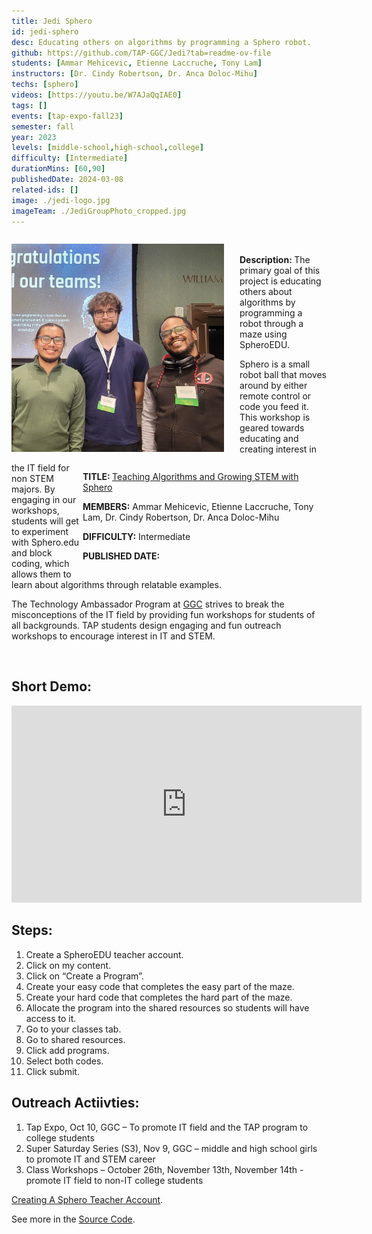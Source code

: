 ```yaml
---
title: Jedi Sphero
id: jedi-sphero
desc: Educating others on algorithms by programming a Sphero robot.
github: https://github.com/TAP-GGC/Jedi?tab=readme-ov-file
students: [Ammar Mehicevic, Etienne Laccruche, Tony Lam]
instructors: [Dr. Cindy Robertson, Dr. Anca Doloc-Mihu]
techs: [sphero]
videos: [https://youtu.be/W7AJaQqIAE0]
tags: []
events: [tap-expo-fall23]
semester: fall
year: 2023
levels: [middle-school,high-school,college] 
difficulty: [Intermediate]
durationMins: [60,90]
publishedDate: 2024-03-08
related-ids: []
image: ./jedi-logo.jpg
imageTeam: ./JediGroupPhoto_cropped.jpg
---
```

<!-- CONTENT BLOCK -->

<div id="images"; style='width:340px;float: left;height: auto; margin-right: 25px; vertical-align: top; display: inline-block;'>

![jediPhoto](./JediGroupPhoto_cropped.jpg)

</div>

<div id="groupDetails"; style='text-align: left; width:380px; float: right; height: auto; margin-right: 10px; vertical-align: top; display: inline-block;'>

<b> TITLE: </b> [Teaching Algorithms and Growing STEM with Sphero](https://www.youtube.com/embed/W7AJaQqIAE0?si=D3_BeB6ZyTDeGda7)

<b>MEMBERS:</b> Ammar Mehicevic, Etienne Laccruche, Tony Lam, Dr. Cindy Robertson, Dr. Anca Doloc-Mihu

<b>DIFFICULTY:</b> Intermediate

<b>PUBLISHED DATE:</b> <publishedDate>
</div><!-- CONTENT BLOCK -->

>

<!--[sphero,  Algorithm, Code, 6th grade, 7th Grade, 8th grade, 9th grade, 10th grade, 11th grade, 12th grade, college](Tags:)-->


<div>

<br>

<b>Description: </b>
The primary goal of this project is educating others about algorithms by programming a robot through a maze using SpheroEDU. 

Sphero is a small robot ball that moves around by either remote control or code you feed it. This workshop is geared towards educating and creating interest in the IT field for non STEM majors. By engaging in our workshops, students will get to experiment with Sphero.edu and block coding, which allows them to learn about algorithms through relatable examples. 

The Technology Ambassador Program at [GGC](http://www.ggc.edu/tap) strives to break the misconceptions of the IT field by providing fun workshops for students of all backgrounds. TAP students design engaging and fun outreach workshops to encourage interest in IT and STEM.

<br>

## Short Demo:

<iframe width="560" height="100%" src="https://www.youtube.com/embed/W7AJaQqIAE0?si=D3_BeB6ZyTDeGda7" title="YouTube video player" frameborder="0" allow="accelerometer; autoplay; clipboard-write; encrypted-media; gyroscope; picture-in-picture; web-share" referrerpolicy="strict-origin-when-cross-origin" allowfullscreen style="width: 560px; height: 315px;"></iframe>


<br>

## Steps:
1. Create a SpheroEDU teacher account.
2. Click on my content.
3. Click on “Create a Program”.
4. Create your easy code that completes the easy part of the maze.
5. Create your hard code that completes the hard part of the maze.
6. Allocate the program into the shared resources so students will have access to it.
7. Go to your classes tab.
8. Go to shared resources.
9. Click add programs.
10. Select both codes.
11. Click submit.

</div>

## Outreach Actiivties: 
1. Tap Expo, Oct 10, GGC – To promote IT field and the TAP program to college students
2. Super Saturday Series (S3), Nov 9, GGC – middle and high school girls to promote IT and STEM career
3. Class Workshops – October 26th, November 13th, November 14th - promote IT field to non-IT college students

[Creating A Sphero Teacher Account](https://github.com/TAP-GGC/Jedi/blob/main/Media/Creating%20a%20Teacher%20Sphero%20Account.pdf).

See more in the [Source Code](https://github.com/TAP-GGC/Jedi).
